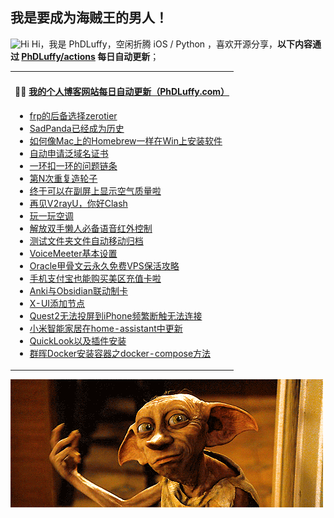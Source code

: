 ## 我是要成为海贼王的男人！

<img src='https://qpluspicture.oss-cn-beijing.aliyuncs.com/6LjjQA/Hi.gif' alt='Hi' width="24"/> Hi，我是 PhDLuffy，空闲折腾 iOS / Python ，喜欢开源分享，**以下内容通过 <a href="https://github.com/PhDLuffy/PhDLuffy/actions" target="_blank">PhDLuffy/actions</a> 每日自动更新**；

<table>
<td>

#### 🤹‍♀️ <a href="https://phdluffy.com/" target="_blank">我的个人博客网站每日自动更新（PhDLuffy.com）</a>

<!-- blog starts -->
* <a href='https://PhDLuffy.github.io/2023/08/13/zerotier-planet-docker/' target='_blank'>frp的后备选择zerotier</a>
* <a href='https://PhDLuffy.github.io/2023/08/02/ehentai-exhentai-sadpanda/' target='_blank'>SadPanda已经成为历史</a>
* <a href='https://PhDLuffy.github.io/2023/07/31/scoop-win-wiztree/' target='_blank'>如何像Mac上的Homebrew一样在Win上安装软件</a>
* <a href='https://PhDLuffy.github.io/2023/07/10/zerossl-camesh-docker/' target='_blank'>自动申请泛域名证书</a>
* <a href='https://PhDLuffy.github.io/2023/07/10/frp-https-homeassistant-smartthing/' target='_blank'>一环扣一环的问题链条</a>
* <a href='https://PhDLuffy.github.io/2023/07/08/m1-ruby-jekyll-blog/' target='_blank'>第N次重复造轮子</a>
* <a href='https://PhDLuffy.github.io/2023/06/13/macrodeck-homeassistant-air-quality/' target='_blank'>终于可以在副屏上显示空气质量啦</a>
* <a href='https://PhDLuffy.github.io/2023/06/12/v2rayu-clash-subconverter-macos/' target='_blank'>再见V2rayU，你好Clash</a>
* <a href='https://PhDLuffy.github.io/2023/06/03/home-assistant-node-red-ir-aircondition/' target='_blank'>玩一玩空调</a>
* <a href='https://PhDLuffy.github.io/2023/05/26/xiaoai-pro-hdmi-switch/' target='_blank'>解放双手懒人必备语音红外控制</a>
* <a href='https://PhDLuffy.github.io/2023/05/19/echosync-obsidian/' target='_blank'>测试文件夹文件自动移动归档</a>
* <a href='https://PhDLuffy.github.io/2023/03/24/voicemeeter-liveprofessor-dr40x/' target='_blank'>VoiceMeeter基本设置</a>
* <a href='https://PhDLuffy.github.io/2023/03/15/oracle-always-free-cpu-memory-network/' target='_blank'>Oracle甲骨文云永久免费VPS保活攻略</a>
* <a href='https://PhDLuffy.github.io/2023/03/02/alipay-appstore-giftcard/' target='_blank'>手机支付宝也能购买美区充值卡啦</a>
* <a href='https://PhDLuffy.github.io/2023/03/01/anki-obsidian/' target='_blank'>Anki与Obsidian联动制卡</a>
* <a href='https://PhDLuffy.github.io/2023/02/28/xui-v2ray-vmess-vless-trojan/' target='_blank'>X-UI添加节点</a>
* <a href='https://PhDLuffy.github.io/2023/02/27/meta-quest2-air-screen/' target='_blank'>Quest2无法投屏到iPhone频繁断触无法连接</a>
* <a href='https://PhDLuffy.github.io/2023/02/26/xiaomi-miot-home-assistant/' target='_blank'>小米智能家居在home-assistant中更新</a>
* <a href='https://PhDLuffy.github.io/2023/01/05/quicklook-plugins/' target='_blank'>QuickLook以及插件安装</a>
* <a href='https://PhDLuffy.github.io/2022/07/18/synology-docker-compose-xuexiqiangguo/' target='_blank'>群晖Docker安装容器之docker-compose方法</a>
<!-- blog ends -->

</td>
</table>

![多比点赞手势](https://raw.githubusercontent.com/PhDLuffy/PicGo/master/img/多比.gif)